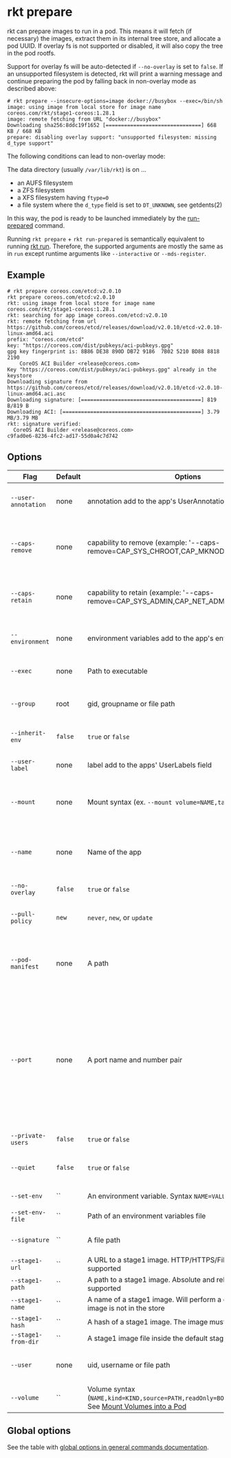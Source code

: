 # rkt prepare

rkt can prepare images to run in a pod.
This means it will fetch (if necessary) the images, extract them in its internal tree store, and allocate a pod UUID.
If overlay fs is not supported or disabled, it will also copy the tree in the pod rootfs.

Support for overlay fs will be auto-detected if `--no-overlay` is set to `false`. If an unsupported filesystem is detected, rkt will print a warning message and continue preparing the pod by falling back in non-overlay mode as described above:

```
# rkt prepare --insecure-options=image docker://busybox --exec=/bin/sh
image: using image from local store for image name coreos.com/rkt/stage1-coreos:1.28.1
image: remote fetching from URL "docker://busybox"
Downloading sha256:8ddc19f1652 [===============================] 668 KB / 668 KB
prepare: disabling overlay support: "unsupported filesystem: missing d_type support"
```

The following conditions can lead to non-overlay mode:

The data directory (usually `/var/lib/rkt`) is on ...
- an AUFS filesystem
- a ZFS filesystem
- a XFS filesystem having `ftype=0`
- a file system where the `d_type` field is set to `DT_UNKNOWN`, see getdents(2)

In this way, the pod is ready to be launched immediately by the [run-prepared][run-prepared] command.

Running `rkt prepare` + `rkt run-prepared` is semantically equivalent to running [rkt run][run].
Therefore, the supported arguments are mostly the same as in `run` except runtime arguments like `--interactive` or `--mds-register`.

## Example

```
# rkt prepare coreos.com/etcd:v2.0.10
rkt prepare coreos.com/etcd:v2.0.10
rkt: using image from local store for image name coreos.com/rkt/stage1-coreos:1.28.1
rkt: searching for app image coreos.com/etcd:v2.0.10
rkt: remote fetching from url https://github.com/coreos/etcd/releases/download/v2.0.10/etcd-v2.0.10-linux-amd64.aci
prefix: "coreos.com/etcd"
key: "https://coreos.com/dist/pubkeys/aci-pubkeys.gpg"
gpg key fingerprint is: 8B86 DE38 890D DB72 9186  7B02 5210 BD88 8818 2190
	CoreOS ACI Builder <release@coreos.com>
Key "https://coreos.com/dist/pubkeys/aci-pubkeys.gpg" already in the keystore
Downloading signature from https://github.com/coreos/etcd/releases/download/v2.0.10/etcd-v2.0.10-linux-amd64.aci.asc
Downloading signature: [=======================================] 819 B/819 B
Downloading ACI: [=============================================] 3.79 MB/3.79 MB
rkt: signature verified:
  CoreOS ACI Builder <release@coreos.com>
c9fad0e6-8236-4fc2-ad17-55d0a4c7d742
```

## Options

| Flag | Default | Options | Description |
| --- | --- | --- | --- |
| `--user-annotation` | none | annotation add to the app's UserAnnotations field | Set the app's annotations (example: '--annotation=foo=bar'). |
| `--caps-remove` | none | capability to remove (example: '--caps-remove=CAP\_SYS\_CHROOT,CAP\_MKNOD') | Capabilities to remove from the process's capabilities bounding set, all others from the default set will be included |
| `--caps-retain` | none | capability to retain (example: '--caps-remove=CAP\_SYS\_ADMIN,CAP\_NET\_ADMIN') | Capabilities to retain in the process's capabilities bounding set, all others will be removed |
| `--environment` | none | environment variables add to the app's environment variables | Set the app's environment variables (example: '--environment=foo=bar'). |
| `--exec` | none | Path to executable | Override the exec command for the preceding image. |
| `--group` | root | gid, groupname or file path | Group override for the preceding image (example: '--group=group') |
| `--inherit-env` | `false` | `true` or `false` | Inherit all environment variables not set by apps. |
| `--user-label` | none | label add to the apps' UserLabels field | Set the app's labels (example: '--label=foo=bar'). |
| `--mount` | none | Mount syntax (ex. `--mount volume=NAME,target=PATH`) | Mount point binding a volume to a path within an app. See [Mounting Volumes without Mount Points][vol-no-mount]. |
| `--name` | none | Name of the app | Set the name of the app (example: '--name=foo'). If not set, then the app name default to the image's name |
| `--no-overlay` | `false` | `true` or `false` | Disable the overlay filesystem. |
| `--pull-policy` | `new` | `never`, `new`, or `update` | Sets the policy for when to fetch an image. See [image fetching behavior][img-fetch] |
| `--pod-manifest` | none | A path | The path to the pod manifest. If it's non-empty, then only `--net`, `--no-overlay` and `--interactive` will have effect. |
| `--port` | none | A port name and number pair | Container port name to expose through host port number. Requires [contained network][contained]. Syntax: `--port=NAME:HOSTPORT` The NAME is that given in the ACI. By convention, Docker containers' EXPOSEd ports are given a name formed from the port number, a hyphen, and the protocol, e.g., `80-tcp`, giving something like `--port=80-tcp:8080` |
| `--private-users` |  `false` | `true` or `false` | Run within user namespaces |
| `--quiet` |  `false` | `true` or `false` | Suppress superfluous output on stdout, print only the UUID on success |
| `--set-env` |  `` | An environment variable. Syntax `NAME=VALUE` | An environment variable to set for apps |
| `--set-env-file` |  `` | Path of an environment variables file | Environment variables to set for apps |
| `--signature` |  `` | A file path | Local signature file to use in validating the preceding image |
| `--stage1-url` |  `` | A URL to a stage1 image. HTTP/HTTPS/File/Docker URLs are supported | Image to use as stage1 |
| `--stage1-path` |  `` | A path to a stage1 image. Absolute and relative paths are supported | Image to use as stage1 |
| `--stage1-name` |  `` | A name of a stage1 image. Will perform a discovery if the image is not in the store | Image to use as stage1 |
| `--stage1-hash` |  `` | A hash of a stage1 image. The image must exist in the store | Image to use as stage1 |
| `--stage1-from-dir` |  `` | A stage1 image file inside the default stage1 images directory | Image to use as stage1 |
| `--user` | none | uid, username or file path | user override for the preceding image (example: '--user=user') |
| `--volume` |  `` | Volume syntax (`NAME,kind=KIND,source=PATH,readOnly=BOOL,recursive=BOOL`). See [Mount Volumes into a Pod][mount-vol] | Volumes to make available in the pod |

## Global options

See the table with [global options in general commands documentation][global-options].


[contained]: ../networking/overview.md#contained-mode
[global-options]: ../commands.md#global-options
[img-fetch]: ../image-fetching-behavior.md
[mount-vol]: run.md#mount-volumes-into-a-pod
[run]: run.md
[run-prepared]: run-prepared.md
[vol-no-mount]: run.md#mounting-volumes-without-mount-points
